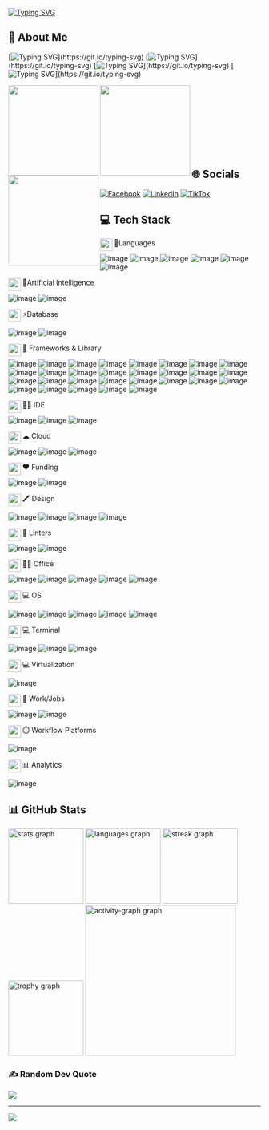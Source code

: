 [![Typing SVG](https://readme-typing-svg.demolab.com?font=Fira+Code&weight=700&duration=4000&pause=500&color=00CC2D&center=true&vCenter=true&width=900&lines=Hi+%F0%9F%91%8B%2C+I'm+Ho+Tuan+Phat;A+passionate+web+developer)](https://git.io/typing-svg)

## 💫 About Me
[![Typing SVG](https://readme-typing-svg.demolab.com?font=Fira+Code&weight=500&size=15&pause=1000&color=00BACC&width=800&height=30&lines=%E2%A6%BF+I+am+currently+a+freelancer.)](https://git.io/typing-svg)
[![Typing SVG](https://readme-typing-svg.demolab.com?font=Fira+Code&weight=500&size=15&pause=1000&color=00BACC&width=800&height=30&lines=%E2%A6%BF+The+future+goal+is+to+become+a+Fullstack+developer.)](https://git.io/typing-svg)
[![Typing SVG](https://readme-typing-svg.demolab.com?font=Fira+Code&weight=500&size=15&pause=1000&color=00BACC&width=800&height=30&lines=%E2%A6%BF+All+of+my+projects+are+available+at+404Err0rK1.)](https://git.io/typing-svg)
[![Typing SVG](https://readme-typing-svg.demolab.com?font=Fira+Code&weight=500&size=15&pause=1000&color=00BACC&width=800&height=30&lines=%E2%A6%BF+Ask+me+about+NextJS%2C+React%2C+TypeScript%2C+Angular%2C+VueJS%2C+%5BHTML%2C+JS%2C+CSS%5D%2C...)](https://git.io/typing-svg)

<img align="left" height="180" src="https://i.pinimg.com/originals/14/ef/cc/14efcc1ff7523326e6c168c4c0a1d871.gif"  />
<img align="left" height="180" src="https://i.pinimg.com/originals/7f/42/96/7f42961ece8c7cd16a1384ffd16812eb.gif"  />
<img align="left" height="180" src="https://i.pinimg.com/originals/fb/a7/c7/fba7c713a78dc212c5f53aab264d2166.gif"  />

</br></br></br></br></br></br></br></br>


## 🌐 Socials

[![Facebook](https://img.shields.io/badge/Facebook-%231877F2.svg?logo=Facebook&logoColor=white)](https://www.facebook.com/404.Err0r.K1/) [![LinkedIn](https://img.shields.io/badge/LinkedIn-%230077B5.svg?logo=linkedin&logoColor=white)](https://www.linkedin.com/in/ho-tuan-phat-web-developer/) [![TikTok](https://img.shields.io/badge/TikTok-%23000000.svg?logo=TikTok&logoColor=white)](https://www.tiktok.com/@404err0rk1/) 

## 💻 Tech Stack
<img align="left" width="25" height="25" src="https://user-images.githubusercontent.com/74038190/212284087-bbe7e430-757e-4901-90bf-4cd2ce3e1852.gif" />
<p>🚀Languages</p>

![image](https://img.shields.io/badge/TypeScript-007ACC?style=for-the-badge&logo=typescript&logoColor=white)
![image](https://img.shields.io/badge/JavaScript-323330?style=for-the-badge&logo=javascript&logoColor=F7DF1E)
![image](https://img.shields.io/badge/Python-FFD43B?style=for-the-badge&logo=python&logoColor=blue)
![image](https://img.shields.io/badge/HTML5-E34F26?style=for-the-badge&logo=html5&logoColor=white)
![image](https://img.shields.io/badge/CSS3-1572B6?style=for-the-badge&logo=css3&logoColor=white)
![image](https://img.shields.io/badge/json-5E5C5C?style=for-the-badge&logo=json&logoColor=white)

<img align="left" width="25" height="25" src="https://user-images.githubusercontent.com/74038190/212284087-bbe7e430-757e-4901-90bf-4cd2ce3e1852.gif" />
<p>🚀Artificial Intelligence</p>

![image](https://img.shields.io/badge/ChatGPT-74aa9c?style=for-the-badge&logo=openai&logoColor=white)
![image](https://img.shields.io/badge/github%20copilot-000000?style=for-the-badge&logo=githubcopilot&logoColor=white)

<img align="left" width="25" height="25" src="https://user-images.githubusercontent.com/74038190/212284087-bbe7e430-757e-4901-90bf-4cd2ce3e1852.gif" />
<p>⚡Database</p>

![image](https://img.shields.io/badge/MongoDB-4EA94B?style=for-the-badge&logo=mongodb&logoColor=white)
![image](https://img.shields.io/badge/MySQL-005C84?style=for-the-badge&logo=mysql&logoColor=white)

<img align="left" width="25" height="25" src="https://user-images.githubusercontent.com/74038190/212284087-bbe7e430-757e-4901-90bf-4cd2ce3e1852.gif" />
<p>🚀 Frameworks & Library</p>

![image](https://img.shields.io/badge/next%20js-000000?style=for-the-badge&logo=nextdotjs&logoColor=white)
![image](https://img.shields.io/badge/React-20232A?style=for-the-badge&logo=react&logoColor=61DAFB)
![image](https://img.shields.io/badge/Tailwind_CSS-38B2AC?style=for-the-badge&logo=tailwind-css&logoColor=white)
![image](https://img.shields.io/badge/Sass-CC6699?style=for-the-badge&logo=sass&logoColor=white)
![image](https://img.shields.io/badge/Vite-B73BFE?style=for-the-badge&logo=vite&logoColor=FFD62E)
![image](https://img.shields.io/badge/ThreeJs-black?style=for-the-badge&logo=three.js&logoColor=white)
![image](https://img.shields.io/badge/Vue%20js-35495E?style=for-the-badge&logo=vuedotjs&logoColor=4FC08D)
![image](https://img.shields.io/badge/Redux-593D88?style=for-the-badge&logo=redux&logoColor=white)
![image](https://img.shields.io/badge/Redux%20saga-86D46B?style=for-the-badge&logo=redux%20saga&logoColor=999999)
![image](https://img.shields.io/badge/Angular-DD0031?style=for-the-badge&logo=angular&logoColor=white)
![image](https://img.shields.io/badge/AngularJS-E23237?style=for-the-badge&logo=angularjs&logoColor=white)
![image](https://img.shields.io/badge/axios-671ddf?&style=for-the-badge&logo=axios&logoColor=white)
![image](https://img.shields.io/badge/Babel-F9DC3E?style=for-the-badge&logo=babel&logoColor=white)
![image](https://img.shields.io/badge/Bootstrap-563D7C?style=for-the-badge&logo=bootstrap&logoColor=white)
![image](https://img.shields.io/badge/Chart%20js-FF6384?style=for-the-badge&logo=chartdotjs&logoColor=white)
![image](https://img.shields.io/badge/Docker-2CA5E0?style=for-the-badge&logo=docker&logoColor=white)
![image](https://img.shields.io/badge/firebase-ffca28?style=for-the-badge&logo=firebase&logoColor=black)
![image](https://img.shields.io/badge/GSAP-93CF2B?style=for-the-badge&logo=greensock&logoColor=white)
![image](https://img.shields.io/badge/JWT-000000?style=for-the-badge&logo=JSON%20web%20tokens&logoColor=white)
![image](https://img.shields.io/badge/Node%20js-339933?style=for-the-badge&logo=nodedotjs&logoColor=white)
![image](https://img.shields.io/badge/npm-CB3837?style=for-the-badge&logo=npm&logoColor=white)
![image](https://img.shields.io/badge/postcss-DD3A0A?style=for-the-badge&logo=postcss&logoColor=white)
![image](https://img.shields.io/badge/Postman-FF6C37?style=for-the-badge&logo=Postman&logoColor=white)
![image](https://img.shields.io/badge/React_Router-CA4245?style=for-the-badge&logo=react-router&logoColor=white)
![image](https://img.shields.io/badge/React_Query-FF4154?style=for-the-badge&logo=ReactQuery&logoColor=white)
![image](https://img.shields.io/badge/Socket.io-010101?&style=for-the-badge&logo=Socket.io&logoColor=white)
![image](https://img.shields.io/badge/Webpack-8DD6F9?style=for-the-badge&logo=Webpack&logoColor=white)
![image](https://img.shields.io/badge/Xampp-F37623?style=for-the-badge&logo=xampp&logoColor=white)
![image](https://img.shields.io/badge/Yarn-2C8EBB?style=for-the-badge&logo=yarn&logoColor=white)

<img align="left" width="25" height="25" src="https://user-images.githubusercontent.com/74038190/212284087-bbe7e430-757e-4901-90bf-4cd2ce3e1852.gif" />
<p>👩‍💻 IDE</p>

![image](https://img.shields.io/badge/VSCode-0078D4?style=for-the-badge&logo=visual%20studio%20code&logoColor=white)
![image](https://img.shields.io/badge/Notepad++-90E59A.svg?style=for-the-badge&logo=notepad%2B%2B&logoColor=black)
![image](https://img.shields.io/badge/Codesandbox-000000?style=for-the-badge&logo=CodeSandbox&logoColor=white)

<img align="left" width="25" height="25" src="https://user-images.githubusercontent.com/74038190/212284087-bbe7e430-757e-4901-90bf-4cd2ce3e1852.gif" />
<p>☁ Cloud</p>

![image](https://img.shields.io/badge/Amazon_AWS-FF9900?style=for-the-badge&logo=amazonaws&logoColor=white)
![image](https://img.shields.io/badge/Vercel-000000?style=for-the-badge&logo=vercel&logoColor=white)
![image](https://img.shields.io/badge/Netlify-00C7B7?style=for-the-badge&logo=netlify&logoColor=white)

<img align="left" width="25" height="25" src="https://user-images.githubusercontent.com/74038190/212284087-bbe7e430-757e-4901-90bf-4cd2ce3e1852.gif" />
<p>❤ Funding</p>

![image](https://img.shields.io/badge/Stripe-626CD9?style=for-the-badge&logo=Stripe&logoColor=white)
![image](https://img.shields.io/badge/PayPal-00457C?style=for-the-badge&logo=paypal&logoColor=white)

<img align="left" width="25" height="25" src="https://user-images.githubusercontent.com/74038190/212284087-bbe7e430-757e-4901-90bf-4cd2ce3e1852.gif" />
<p>🖍 Design</p>

![image](https://img.shields.io/badge/Figma-F24E1E?style=for-the-badge&logo=figma&logoColor=white)
![image](https://img.shields.io/badge/Adobe%20XD-470137?style=for-the-badge&logo=Adobe%20XD&logoColor=#FF61F6)
![image](https://img.shields.io/badge/Canva-%2300C4CC.svg?&style=for-the-badge&logo=Canva&logoColor=white)
![image](https://img.shields.io/badge/Pexels-05A081?style=for-the-badge&logo=pexels&logoColor=white)

<img align="left" width="25" height="25" src="https://user-images.githubusercontent.com/74038190/212284087-bbe7e430-757e-4901-90bf-4cd2ce3e1852.gif" />
<p>🧐 Linters</p>

![image](https://img.shields.io/badge/prettier-1A2C34?style=for-the-badge&logo=prettier&logoColor=F7BA3E)
![image](https://img.shields.io/badge/eslint-3A33D1?style=for-the-badge&logo=eslint&logoColor=white)

<img align="left" width="25" height="25" src="https://user-images.githubusercontent.com/74038190/212284087-bbe7e430-757e-4901-90bf-4cd2ce3e1852.gif" />
<p>👨‍💻 Office</p>

![image](https://img.shields.io/badge/Microsoft_Excel-217346?style=for-the-badge&logo=microsoft-excel&logoColor=white)
![image](https://img.shields.io/badge/Microsoft_PowerPoint-B7472A?style=for-the-badge&logo=microsoft-powerpoint&logoColor=white)
![image](https://img.shields.io/badge/Microsoft_Word-2B579A?style=for-the-badge&logo=microsoft-word&logoColor=white)
![image](https://img.shields.io/badge/Notion-000000?style=for-the-badge&logo=notion&logoColor=white)
![image](https://img.shields.io/badge/Trello-0052CC?style=for-the-badge&logo=trello&logoColor=white)

<img align="left" width="25" height="25" src="https://user-images.githubusercontent.com/74038190/212284087-bbe7e430-757e-4901-90bf-4cd2ce3e1852.gif" />
<p>💻 OS</p>

![image](https://img.shields.io/badge/Debian-A81D33?style=for-the-badge&logo=debian&logoColor=white)
![image](https://img.shields.io/badge/Kali_Linux-557C94?style=for-the-badge&logo=kali-linux&logoColor=white)
![image](https://img.shields.io/badge/Linux-FCC624?style=for-the-badge&logo=linux&logoColor=black)
![image](https://img.shields.io/badge/Ubuntu-E95420?style=for-the-badge&logo=ubuntu&logoColor=white)
![image](https://img.shields.io/badge/Windows-0078D6?style=for-the-badge&logo=windows&logoColor=white)

<img align="left" width="25" height="25" src="https://user-images.githubusercontent.com/74038190/212284087-bbe7e430-757e-4901-90bf-4cd2ce3e1852.gif" />
<p>💻 Terminal</p>

![image](https://img.shields.io/badge/GIT-E44C30?style=for-the-badge&logo=git&logoColor=white)
![image](https://img.shields.io/badge/windows%20terminal-4D4D4D?style=for-the-badge&logo=windows%20terminal&logoColor=white)
![image](https://img.shields.io/badge/powershell-5391FE?style=for-the-badge&logo=powershell&logoColor=white)

<img align="left" width="25" height="25" src="https://user-images.githubusercontent.com/74038190/212284087-bbe7e430-757e-4901-90bf-4cd2ce3e1852.gif" />
<p>💻 Virtualization</p>

![image](https://img.shields.io/badge/VMware-231f20?style=for-the-badge&logo=VMware&logoColor=white)

<img align="left" width="25" height="25" src="https://user-images.githubusercontent.com/74038190/212284087-bbe7e430-757e-4901-90bf-4cd2ce3e1852.gif" />
<p>🥅 Work/Jobs</p>

![image](https://img.shields.io/badge/Freelancer-29B2FE?style=for-the-badge&logo=Freelancer&logoColor=white)
![image](https://img.shields.io/badge/UpWork-6FDA44?style=for-the-badge&logo=Upwork&logoColor=white)

<img align="left" width="25" height="25" src="https://user-images.githubusercontent.com/74038190/212284087-bbe7e430-757e-4901-90bf-4cd2ce3e1852.gif" />
<p>⏱️ Workflow Platforms</p>

![image](https://img.shields.io/badge/Jira-0052CC?style=for-the-badge&logo=Jira&logoColor=white)

<img align="left" width="25" height="25" src="https://user-images.githubusercontent.com/74038190/212284087-bbe7e430-757e-4901-90bf-4cd2ce3e1852.gif" />
<p>📊 Analytics</p>

![image](https://img.shields.io/badge/Google%20Analytics-E37400?style=for-the-badge&logo=google%20analytics&logoColor=white)

###
## 📊 GitHub Stats

<div align="left">
  <img src="https://github-readme-stats.vercel.app/api?username=404Err0rK1&hide_title=true&hide_rank=true&show_icons=true&include_all_commits=true&count_private=true&disable_animations=false&theme=swift&locale=en&hide_border=true&order=1" height="150" alt="stats graph"  />
  <img src="https://github-readme-stats.vercel.app/api/top-langs?username=404Err0rK1&locale=en&hide_title=true&layout=compact&card_width=320&langs_count=5&theme=swift&hide_border=true&order=2" height="150" alt="languages graph"  />
  <img src="https://streak-stats.demolab.com?user=404Err0rK1&locale=en&mode=daily&theme=swift&hide_border=true&border_radius=5&order=3" height="150" alt="streak graph"  />
  <img src="https://github-profile-trophy.vercel.app?username=404Err0rK1&theme=flat&column=-1&row=1&margin-w=8&margin-h=8&no-bg=false&no-frame=true&order=4" height="150" alt="trophy graph"  />
  <img src="https://github-readme-activity-graph.vercel.app/graph?username=404Err0rK1&radius=16&theme=github-light&area=true&order=5" height="300" alt="activity-graph graph"  />
</div>

###
### ✍️ Random Dev Quote
![](https://quotes-github-readme.vercel.app/api?type=horizontal&theme=dark)

---
[![](https://visitcount.itsvg.in/api?id=404Err0rK1&icon=0&color=0)](https://visitcount.itsvg.in)

<!-- Proudly created with GPRM ( https://gprm.itsvg.in ) -->
